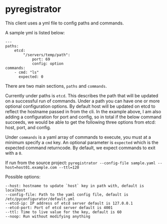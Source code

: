 pyregistrator
=============

This client uses a yml file to config paths and commands. 

A sample yml is listed below:

```
---
paths:
    etcd:
        "/servers/temp/path":
            port: 69
            config: option  
commands:
    - cmd: "ls"
      expected: 0
```

There are two main sections, `paths` and `commands`.

Currently under paths is `etcd`. This describes the path that will be updated on a successful run of commands. Under a path you can have one or more optional configuration options. By default host will be updated on etcd to reflect the hostname passed in from the cli. In the example above, I am also adding a configuration for port and config, so in total if the below command succeeds, we would be able to get the following three options from etcd: host, port, and config. 

Under `commands` is a yaml array of commands to execute, you must at a minimum specify a `cmd` key. An optional parameter is `expected` which is the expected command returncode. By default, we expect commands to exit with a `0`. 

If run from the source project:
`pyregistrator --config-file sample.yaml --host=host01.example.com --ttl=120`

Possible options:
```
--host: hostname to update `host` key in path with, default is localhost 
--config-file: Path to the yaml config file, default is /etc/pyconfigurator/default.yml
--etcd-ip: IP address of etcd server default is 127.0.0.1
--etcd-port: Port of etcd server default is 4001
--ttl: Time to live value for the key, default is 60
--noop: Run without modifying anything
```
